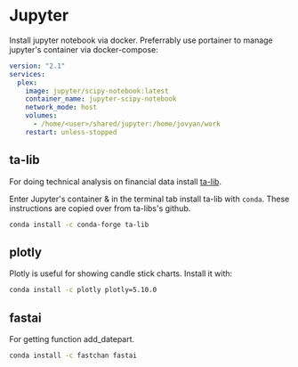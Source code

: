 # Jupyter

Install jupyter notebook via docker. Preferrably use portainer to manage jupyter's container via docker-compose:

```yaml
version: "2.1"
services:
  plex:
    image: jupyter/scipy-notebook:latest
    container_name: jupyter-scipy-notebook
    network_mode: host
    volumes:
      - /home/<user>/shared/jupyter:/home/jovyan/work
    restart: unless-stopped
```

## ta-lib

For doing technical analysis on financial data install [ta-lib](https://github.com/mrjbq7/ta-lib).

Enter Jupyter's container & in the terminal tab install ta-lib with `conda`.
These instructions are copied over from ta-libs's github.

```bash
conda install -c conda-forge ta-lib
```

## plotly

Plotly is useful for showing candle stick charts. Install it with:

```bash
conda install -c plotly plotly=5.10.0
```

## fastai 

For getting function add_datepart.

```bash
conda install -c fastchan fastai

```
